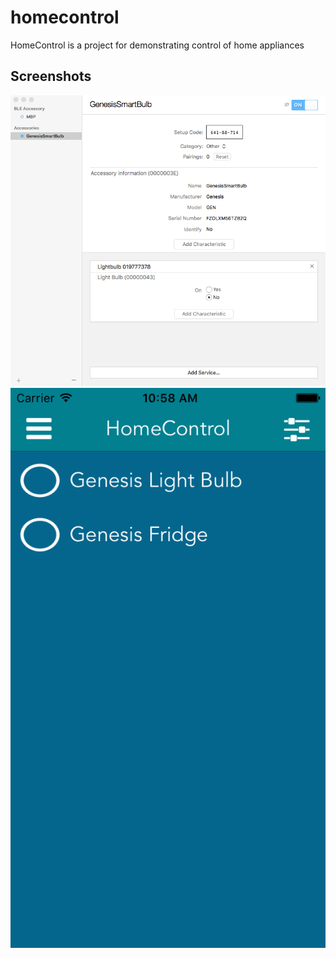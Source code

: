 homecontrol
==========

HomeControl is a project for demonstrating control of home appliances

Screenshots
-----------

![alt text](https://github.com/arunabhdas/homecontrol/blob/master/screenshots/GenesisSmartBulb.png "Screnshot 0")
![alt text](https://github.com/arunabhdas/homecontrol/blob/master/screenshots/screenshot_1.png "Screnshot 1")
